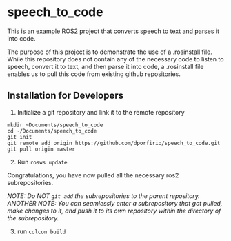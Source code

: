 # speech_to_code
This is an example ROS2 project that converts speech to text and parses it into code.

The purpose of this project is to demonstrate the use of a .rosinstall file. While this repository does not contain any of the necessary code to listen to speech, convert it to text, and then parse it into code, a .rosinstall file enables us to pull this code from existing github repositories.

## Installation for Developers
1. Initialize a git repository and link it to the remote repository

```
mkdir ~Documents/speech_to_code
cd ~/Documents/speech_to_code
git init
git remote add origin https://github.com/dporfirio/speech_to_code.git
git pull origin master
```

2. Run ```rosws update```

Congratulations, you have now pulled all the necessary ros2 subrepositories.

*NOTE: Do NOT ```git add``` the subrepositories to the parent repository.*
*ANOTHER NOTE: You can seamlessly enter a subrepository that got pulled, make changes to it, and push it to its own repository within the directory of the subrepository.* 


3. run ```colcon build```